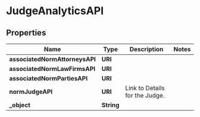 

# JudgeAnalyticsAPI


## Properties

| Name | Type | Description | Notes |
|------------ | ------------- | ------------- | -------------|
|**associatedNormAttorneysAPI** | **URI** |  |  |
|**associatedNormLawFirmsAPI** | **URI** |  |  |
|**associatedNormPartiesAPI** | **URI** |  |  |
|**normJudgeAPI** | **URI** | Link to Details for the Judge. |  |
|**_object** | **String** |  |  |



